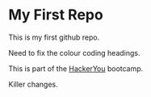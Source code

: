 # My First Repo

This is my first github repo.

Need to fix the colour coding headings.

This is part of the [HackerYou](http://hackeryou.com) bootcamp.

Killer changes.